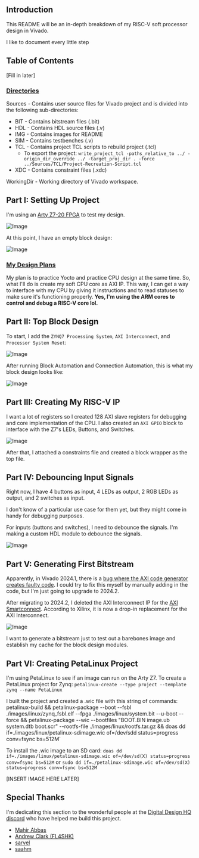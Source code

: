 ## Introduction

This README will be an in-depth breakdown of my RISC-V soft processor design in Vivado.<br>

I like to document every little step 

## Table of Contents

[Fill in later]

### <ins>Directories</ins>

Sources - Contains user source files for Vivado project and is divided into the following sub-directories:

- BIT - Contains bitstream files (.bit)
- HDL - Contains HDL source files (.v)
- IMG - Contains images for README
- SIM - Contains testbenches (.v)
- TCL - Contains project TCL scripts to rebuild project (.tcl)
    - To export the project: `write_project_tcl -paths_relative_to ../ -origin_dir_override ../ -target_proj_dir . -force ../Sources/TCL/Project-Recreation-Script.tcl`
- XDC - Contains constraint files (.xdc)

WorkingDir - Working directory of Vivado workspace.

## Part I: Setting Up Project

I'm using an [Arty Z7-20 FPGA](https://digilent.com/reference/programmable-logic/arty-z7/start) to test my design.

![Image](./Sources/IMG/PartI-Configuring_Project-Board_Selection.png)

At this point, I have an empty block design:

![Image](./Sources/IMG/PartI-Empty_Block_Design.png)

### <ins>My Design Plans</ins>

My plan is to practice Yocto and practice CPU design at the same time. So, what I'll do is create my soft CPU core as AXI IP. This way, I can get a way to interface with my CPU by giving it instructions and to read statuses to make sure it's functioning properly. **Yes, I'm using the ARM cores to control and debug a RISC-V core lol.**

## Part II: Top Block Design

To start, I add the `ZYNQ7 Processing System`, `AXI Interconnect`, and `Processor System Reset`:

![Image](./Sources/IMG/PartII-Adding_Zynq7.png)

After running Block Automation and Connection Automation, this is what my block design looks like:

![Image](./Sources/IMG/PartII-Connections.png)

## Part III: Creating My RISC-V IP

I want a lot of registers so I created 128 AXI slave registers for debugging and core implementation of the CPU. I also created an `AXI GPIO` block to interface with the Z7's LEDs, Buttons, and Switches.

![Image](./Sources/IMG/PartIII-Finishing-Touches.png)

After that, I attached a constraints file and created a block wrapper as the top file.

## Part IV: Debouncing Input Signals

Right now, I have 4 buttons as input, 4 LEDs as output, 2 RGB LEDs as output, and 2 switches as input.<br>

I don't know of a particular use case for them yet, but they might come in handy for debugging purposes.

For inputs (buttons and switches), I need to debounce the signals. I'm making a custom HDL module to debounce the signals.

![Image](./Sources/IMG/PartIV-Debounce-Testbench.png)

## Part V: Generating First Bitstream

Apparently, in Vivado 2024.1, there is a [bug where the AXI code generator creates faulty code](https://adaptivesupport.amd.com/s/article/000037171?language=en_US). I could try to fix this myself by manually adding in the code, but I'm just going to upgrade to 2024.2.

After migrating to 2024.2, I deleted the AXI Interconnect IP for the [AXI Smartconnect](https://www.xilinx.com/products/intellectual-property/smartconnect.html). According to Xilinx, it is now a drop-in replacement for the AXI Interconnect.

![Image](./Sources/IMG/PartV-Smartconnect.png)

I want to generate a bitstream just to test out a barebones image and establish my cache for the block design modules.

## Part VI: Creating PetaLinux Project

I'm using PetaLinux to see if an image can run on the Arty Z7. To create a PetaLinux project for Zynq:
`petalinux-create --type project --template zynq --name PetaLinux`

I built the project and created a .wic file with this string of commands: petalinux-build && petalinux-package --boot --fsbl ./images/linux/zynq_fsbl.elf --fpga ./images/linux/system.bit --u-boot --force && petalinux-package --wic --bootfiles "BOOT.BIN image.ub system.dtb boot.scr" --rootfs-file ./images/linux/rootfs.tar.gz && doas dd if=./images/linux/petalinux-sdimage.wic of=/dev/sdd status=progress conv=fsync bs=512M`

To install the .wic image to an SD card: `doas dd if=./images/linux/petalinux-sdimage.wic of=/dev/sd(X) status=progress conv=fsync bs=512M` or `sudo dd if=./petalinux-sdimage.wic of=/dev/sd(X) status=progress conv=fsync bs=512M`

[INSERT IMAGE HERE LATER]

## Special Thanks

I'm dedicating this section to the wonderful people at the [Digital Design HQ discord](https://discord.gg/4YWKUryprY) who have helped me build this project.
- [Mahir Abbas](https://github.com/MahirAbbas)
- [Andrew Clark (FL4SHK)](https://github.com/fl4shk)
- [sarvel](https://sarvel.xyz/)
- [saahm](https://github.com/saahm)

